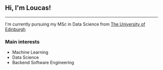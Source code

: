 ## Hi, I'm Loucas!
---
I'm currently pursuing my MSc in Data Science from [The University of Edinburgh](https://www.ed.ac.uk/)

### Main interests
- Machine Learning
- Data Science
- Backend Software Engineering 

